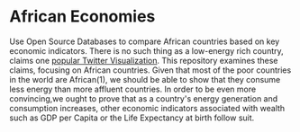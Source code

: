# African Economies
Use Open Source Databases to compare African countries based on key economic indicators. There is no such thing as a low-energy rich country, claims one [popular Twitter Visualization](https://twitter.com/DrTBehrens/status/1761132691871711614). This repository examines these claims, focusing on African countries. Given that most of the poor countries in the world are African(1), we should be able to show that they consume less energy than more affluent countries. In order to be even more convincing,we ought to prove that as a country's energy generation and consumption increases, other economic indicators associated with wealth such as GDP per Capita or the Life Expectancy at birth follow suit. 
